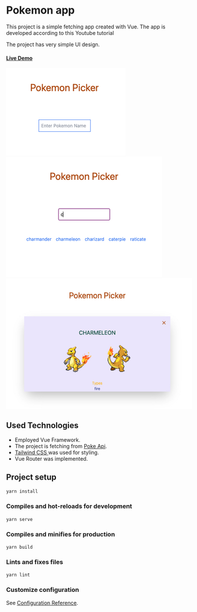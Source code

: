 # Pokemon app

This project is a simple fetching app created with Vue. The app is developed according to this <a src="https://www.youtube.com/watch?v=QJhqr7jqxVo">Youtube tutorial</a>

The project has very simple UI design. 

#### <a href="https://vue-pokemon-app.netlify.app/">Live Demo</a>

<img src="./images/ui-1.jpg" alt="Main-page"/>
<img src="./images/ui-2.jpg" alt="search-bar"/>
<img src="./images/ui-3.jpg" alt="result"/>


## Used Technologies

- Employed Vue Framework.
- The project is fetching from <a href="https://pokeapi.co/">Poke Api</a>.
-  <a href="https://tailwindcss.com/">Tailwind CSS </a> was used for styling.
- Vue Router was implemented.

## Project setup
```
yarn install
```

### Compiles and hot-reloads for development
```
yarn serve
```

### Compiles and minifies for production
```
yarn build
```

### Lints and fixes files
```
yarn lint
```

### Customize configuration
See [Configuration Reference](https://cli.vuejs.org/config/).

